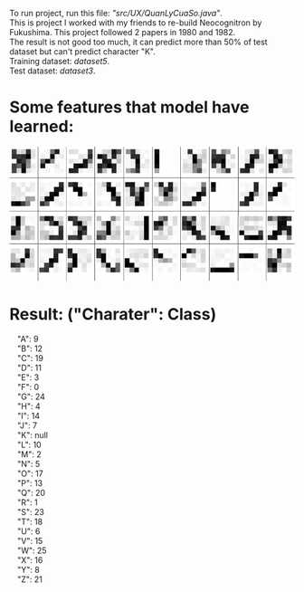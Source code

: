 To run project, run this file: _"src/UX/QuanLyCuaSo.java"_.<br />
This is project I worked with my friends to re-build Neocognitron by Fukushima. This project followed 2 papers in 1980 and 1982.<br />
The result is not good too much, it can predict more than 50% of test dataset but can't predict character "K".<br />
Training dataset: _dataset5_.<br />
Test dataset: _dataset3_.<br />

# Some features that model have learned:

![alt text](https://github.com/ngthvinhrai/Neocognitron_in_Java/blob/main/features.png)


# Result: ("Charater": Class)<br />
&emsp;"A": 9<br />
&emsp;"B": 12<br />
&emsp;"C": 19<br />
&emsp;"D": 11<br />
&emsp;"E": 3<br />
&emsp;"F": 0<br />
&emsp;"G": 24<br />
&emsp;"H": 4<br />
&emsp;"I": 14<br />
&emsp;"J": 7<br />
&emsp;"K": null<br />
&emsp;"L": 10<br />
&emsp;"M": 2<br />
&emsp;"N": 5<br />
&emsp;"O": 17<br />
&emsp;"P": 13<br />
&emsp;"Q": 20<br />
&emsp;"R": 1<br />
&emsp;"S": 23<br />
&emsp;"T": 18<br />
&emsp;"U": 6<br />
&emsp;"V": 15<br />
&emsp;"W": 25<br />
&emsp;"X": 16<br />
&emsp;"Y": 8<br />
&emsp;"Z": 21<br />
